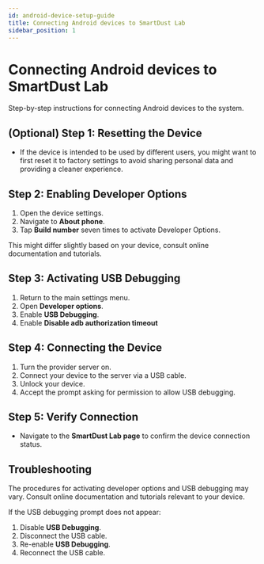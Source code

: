 ```yaml
---
id: android-device-setup-guide
title: Connecting Android devices to SmartDust Lab
sidebar_position: 1
---
```


# Connecting Android devices to SmartDust Lab

Step-by-step instructions for connecting Android devices to the system.

## (Optional) Step 1: Resetting the Device

- If the device is intended to be used by different users, you might want to first reset it to factory settings to avoid sharing personal data and providing a cleaner experience. 

## Step 2: Enabling Developer Options

1. Open the device settings.
2. Navigate to **About phone**.
3. Tap **Build number** seven times to activate Developer Options.

This might differ slightly based on your device, consult online documentation and tutorials.

## Step 3: Activating USB Debugging

1. Return to the main settings menu.
2. Open **Developer options**.
3. Enable **USB Debugging**.
4. Enable **Disable adb authorization timeout**

## Step 4: Connecting the Device

1. Turn the provider server on.
2. Connect your device to the server via a USB cable.
3. Unlock your device.
4. Accept the prompt asking for permission to allow USB debugging.

## Step 5: Verify Connection

- Navigate to the **SmartDust Lab page** to confirm the device connection status.

## Troubleshooting

The procedures for activating developer options and USB debugging may vary. 
Consult online documentation and tutorials relevant to your device.

If the USB debugging prompt does not appear:

1. Disable **USB Debugging**.
2. Disconnect the USB cable.
3. Re-enable **USB Debugging**.
4. Reconnect the USB cable.

